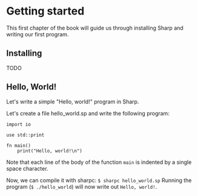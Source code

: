 # Getting started
This first chapter of the book will guide us through installing Sharp and writing our first program.

## Installing
TODO

## Hello, World!
Let's write a simple "Hello, world!" program in Sharp.

Let's create a file hello_world.sp and write the following program:
```
import io

use std::print

fn main()
	print("Hello, world!\n")
```
Note that each line of the body of the function `main` is indented by a single space character.

Now, we can compile it with sharpc: `$ sharpc hello_world.sp`
Running the program (`$ ./hello_world`) will now write out `Hello, world!`.